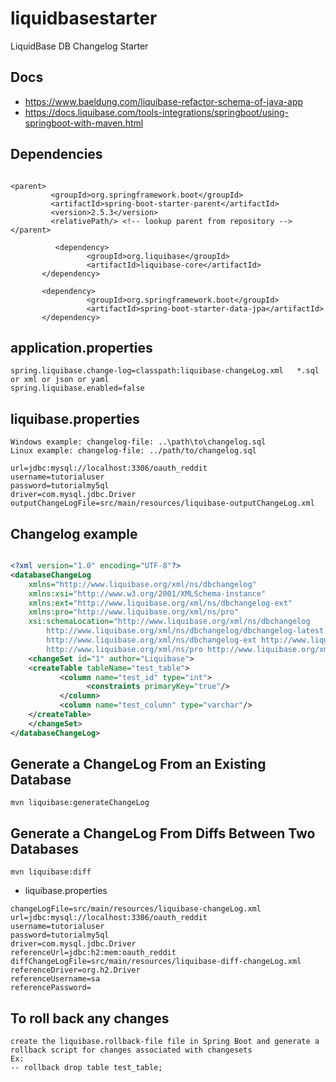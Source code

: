 # liquidbasestarter
LiquidBase  DB  Changelog   Starter

##  Docs
- https://www.baeldung.com/liquibase-refactor-schema-of-java-app
- https://docs.liquibase.com/tools-integrations/springboot/using-springboot-with-maven.html


## Dependencies

```

<parent>
         <groupId>org.springframework.boot</groupId>
         <artifactId>spring-boot-starter-parent</artifactId>
         <version>2.5.3</version>
         <relativePath/> <!-- lookup parent from repository -->
</parent>

          <dependency>
                 <groupId>org.liquibase</groupId> 
                 <artifactId>liquibase-core</artifactId>
       </dependency>
       
       <dependency>
                 <groupId>org.springframework.boot</groupId>
                 <artifactId>spring-boot-starter-data-jpa</artifactId>
       </dependency>
```

## application.properties

```
spring.liquibase.change-log=classpath:liquibase-changeLog.xml   *.sql or xml or json or yaml
spring.liquibase.enabled=false

```

## liquibase.properties

```
Windows example: changelog-file: ..\path\to\changelog.sql
Linux example: changelog-file: ../path/to/changelog.sql

url=jdbc:mysql://localhost:3306/oauth_reddit
username=tutorialuser
password=tutorialmy5ql
driver=com.mysql.jdbc.Driver
outputChangeLogFile=src/main/resources/liquibase-outputChangeLog.xml
```
## Changelog example

```xml

<?xml version="1.0" encoding="UTF-8"?>
<databaseChangeLog
	xmlns="http://www.liquibase.org/xml/ns/dbchangelog"
	xmlns:xsi="http://www.w3.org/2001/XMLSchema-instance"
	xmlns:ext="http://www.liquibase.org/xml/ns/dbchangelog-ext"
	xmlns:pro="http://www.liquibase.org/xml/ns/pro"
	xsi:schemaLocation="http://www.liquibase.org/xml/ns/dbchangelog
		http://www.liquibase.org/xml/ns/dbchangelog/dbchangelog-latest.xsd
		http://www.liquibase.org/xml/ns/dbchangelog-ext http://www.liquibase.org/xml/ns/dbchangelog/dbchangelog-ext.xsd
		http://www.liquibase.org/xml/ns/pro http://www.liquibase.org/xml/ns/pro/liquibase-pro-latest.xsd">
    <changeSet id="1" author="Liquibase">
    <createTable tableName="test_table">
           <column name="test_id" type="int">
                 <constraints primaryKey="true"/>
           </column>
           <column name="test_column" type="varchar"/>
    </createTable>
    </changeSet>
</databaseChangeLog>
```
## Generate a ChangeLog From an Existing Database

```
mvn liquibase:generateChangeLog
```


## Generate a ChangeLog From Diffs Between Two Databases


```
mvn liquibase:diff

```

* liquibase.properties
```
changeLogFile=src/main/resources/liquibase-changeLog.xml
url=jdbc:mysql://localhost:3306/oauth_reddit
username=tutorialuser
password=tutorialmy5ql
driver=com.mysql.jdbc.Driver
referenceUrl=jdbc:h2:mem:oauth_reddit
diffChangeLogFile=src/main/resources/liquibase-diff-changeLog.xml
referenceDriver=org.h2.Driver
referenceUsername=sa
referencePassword=
```

## To roll back any changes

```
create the liquibase.rollback-file file in Spring Boot and generate a rollback script for changes associated with changesets
Ex:
-- rollback drop table test_table;
```
